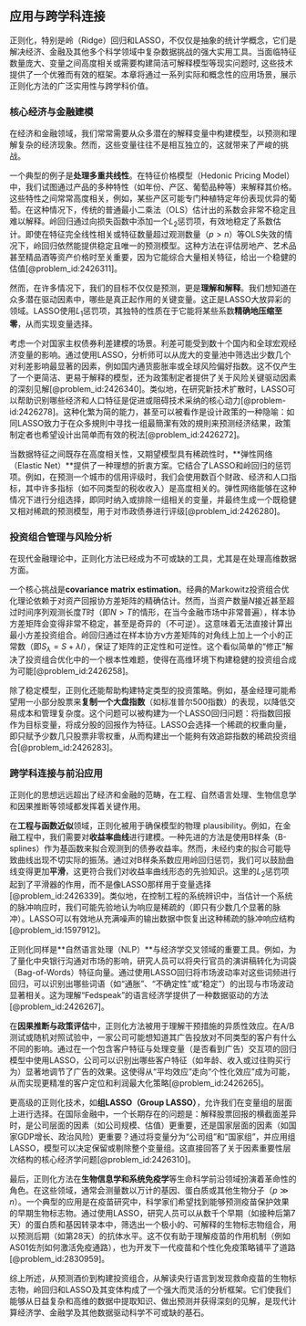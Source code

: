 ## 应用与跨学科连接

正则化，特别是岭（Ridge）回归和LASSO，不仅仅是抽象的统计学概念，它们是解决经济、金融及其他多个科学领域中复杂数据挑战的强大实用工具。当面临特征数量庞大、变量之间高度相关或需要构建简洁可解释模型等现实问题时, 这些技术提供了一个优雅而有效的框架。本章将通过一系列实际和概念性的应用场景，展示正则化方法的广泛实用性与跨学科价值。

### 核心经济与金融建模

在经济和金融领域，我们常常需要从众多潜在的解释变量中构建模型，以预测和理解复杂的经济现象。然而，这些变量往往不是相互独立的，这就带来了严峻的挑战。

一个典型的例子是**处理多重共线性**。在特征价格模型（Hedonic Pricing Model）中，我们试图通过产品的多种特性（如年份、产区、葡萄品种等）来解释其价格。这些特性之间常常高度相关，例如，某些产区可能专门种植特定年份表现优异的葡萄。在这种情况下，传统的普通最小二乘法（OLS）估计出的系数会非常不稳定且难以解释。岭回归通过向损失函数中添加一个$L_2$惩罚项，有效地稳定了系数估计。即使在特征完全线性相关或特征数量超过观测数量（$p > n$）等OLS失效的情况下，岭回归依然能提供稳定且唯一的预测模型。这种方法在评估房地产、艺术品甚至精品酒等资产价格时至关重要，因为它能综合大量相关特征，给出一个稳健的估值[@problem_id:2426311]。

然而，在许多情况下，我们的目标不仅仅是预测，更是**理解和解释**。我们想知道在众多潜在驱动因素中，哪些是真正起作用的关键变量。这正是LASSO大放异彩的领域。LASSO使用$L_1$惩罚项，其独特的性质在于它能将某些系数**精确地压缩至零**，从而实现变量选择。

考虑一个对国家主权债券利差建模的场景。利差可能受到数十个国内和全球宏观经济变量的影响。通过使用LASSO，分析师可以从庞大的变量池中筛选出少数几个对利差影响最显著的因素，例如国内通货膨胀率或全球风险偏好指数。这不仅产生了一个更简洁、更易于解释的模型，还为政策制定者提供了关于风险关键驱动因素的深刻见解[@problem_id:2426340]。类似地，在研究新技术扩散时，LASSO可以帮助识别哪些经济和人口特征是促进或阻碍技术采纳的核心动力[@problem-id:2426278]。这种化繁为简的能力，甚至可以被看作是设计政策的一种隐喻：如同LASSO致力于在众多規則中寻找一组最簡潔有效的規則来预测经济结果，政策制定者也希望设计出简单而有效的税法[@problem_id:2426272]。

当数据特征之间既存在高度相关性，又期望模型具有稀疏性时，**弹性网络（Elastic Net）**提供了一种理想的折衷方案。它结合了LASSO和岭回归的惩罚项。例如，在预测一个城市的信用评级时，我们会使用数百个财政、经济和人口指标，其中许多指标（如不同类型的税收收入）是高度相关的。弹性网络能够在这种情况下进行分组选择，即同时纳入或排除一组相关的变量，并最终生成一个既稳健又相对稀疏的预测模型，用于对市政债券进行评级[@problem_id:2426280]。

### 投资组合管理与风险分析

在现代金融理论中，正则化方法已经成为不可或缺的工具，尤其是在处理高维数据方面。

一个核心挑战是**covariance matrix estimation**。经典的Markowitz投资组合优化理论依赖于对资产回报协方差矩阵的精确估计。然而，当资产数量$N$接近甚至超过时间序列观测长度$T$时（即$N > T$的情形，在当今金融市场中非常普遍），样本协方差矩阵会变得非常不稳定，甚至是奇异的（不可逆）。这意味着无法直接计算出最小方差投资组合。岭回归通过在样本协方v方差矩阵的对角线上加上一个小的正常数（即$S_{\lambda} = S + \lambda I$），保证了矩阵的正定性和可逆性。这个看似简单的“修正”解决了投资组合优化中的一个根本性难题，使得在高维环境下构建稳健的投资组合成为可能[@problem_id:2426258]。

除了稳定模型，正则化还能帮助构建特定类型的投资策略。例如，基金经理可能希望用一小部分股票来**复制一个大盘指数**（如标准普尔500指数）的表现，以降低交易成本和管理复杂度。这个问题可以被构建为一个LASSO回归问题：将指数回报作为目标变量，将成分股的回报作为特征。LASSO会选择一个稀疏的权重向量，即只赋予少数几只股票非零权重，从而构建出一个能夠有效追踪指数的稀疏投资组合[@problem_id:2426283]。

### 跨学科连接与前沿应用

正则化的思想远远超出了经济和金融的范畴，在工程、自然语言处理、生物信息学和因果推断等领域都发挥着关键作用。

在**工程与函数近似**领域，正则化被用于确保模型的物理 plausibility。例如，在金融工程中，我们需要对**收益率曲线**进行建模。一种先进的方法是使用B样条（B-splines）作为基函数来拟合观测到的债券收益率。然而，未经约束的拟合可能导致曲线出现不切实际的振荡。通过对B样条系数应用岭回归惩罚，我们可以鼓励曲线变得更加**平滑**，这更符合我们对收益率曲线形态的先验知识。这里的$L_2$惩罚项起到了平滑器的作用，而不是像LASSO那样用于变量选择[@problem_id:2426339]。类似地，在控制工程的系统辨识中，当估计一个系统的脉冲响应时，我们可能先验地认为响应是稀疏的（即只有少数几个显著的脉冲）。LASSO可以有效地从充满噪声的输出数据中恢复出这种稀疏的脉冲响应结构[@problem_id:1597912]。

正则化同样是**自然语言处理（NLP）**与经济学交叉领域的重要工具。例如，为了量化中央银行沟通对市场的影响，研究人员可以将央行官员的演讲稿转化为词袋（Bag-of-Words）特征向量。通过使用LASSO回归将市场波动率对这些词频进行回归，可以识别出哪些词语（如“通胀”、“不确定性”或“稳定”）的出现与市场波动显著相关。这为理解“Fedspeak”的语言经济学提供了一种数据驱动的方法[@problem_id:2426267]。

在**因果推断与政策评估**中，正则化方法被用于理解干预措施的异质性效应。在A/B测试或随机对照试验中，一家公司可能想知道其广告投放对不同类型的客户有什么不同的影响。通过在一个包含客户特征与处理变量（是否看到广告）交互项的回归模型中使用LASSO，公司可以识别出哪些客户特征（如年龄、收入或过往购买行为）显著地调节了广告的效果。这使得从“平均效应”走向“个性化效应”成为可能，从而实现更精准的客户定位和利润最大化策略[@problem_id:2426265]。

更高级的正则化技术，如**组LASSO（Group LASSO）**，允许我们在变量组的层面上进行选择。在国际金融中，一个长期存在的问题是：解释股票回报的横截面差异时，是公司层面的因素（如公司规模、估值）更重要，还是国家层面的因素（如国家GDP增长、政治风险）更重要？通过将变量分为“公司组”和“国家组”，并应用组LASSO，模型可以决定保留或剔除整个变量组。这直接回答了关于因素重要性层次结构的核心经济学问题[@problem_id:2426310]。

最后，正则化方法在**生物信息学和系统免疫学**等生命科学前沿领域扮演着革命性的角色。在这些领域，通常会测量数以万计的基因、蛋白质或其他生物分子（$p \gg n$）。一个典型的应用是在疫苗研究中，科学家们希望找到能够预测疫苗保护效果的早期生物标志物。通过使用LASSO，研究人员可以从数千个早期（如接种后第7天）的蛋白质和基因转录本中，筛选出一个极小的、可解释的生物标志物组合，用以预测后期（如第28天）的抗体水平。这不仅有助于理解疫苗的作用机制（例如AS01佐剂如何激活免疫通路），也为开发下一代疫苗和个性化免疫策略铺平了道路[@problem_id:2830959]。

综上所述，从预测酒价到构建投资组合，从解读央行语言到发现救命疫苗的生物标志物，岭回归和LASSO及其变体构成了一个强大而灵活的分析框架。它们使我们能够从日益复杂和高维的数据中提取知识、做出预测并获得深刻的见解，是现代计算经济学、金融学及其他数据驱动科学不可或缺的基石。